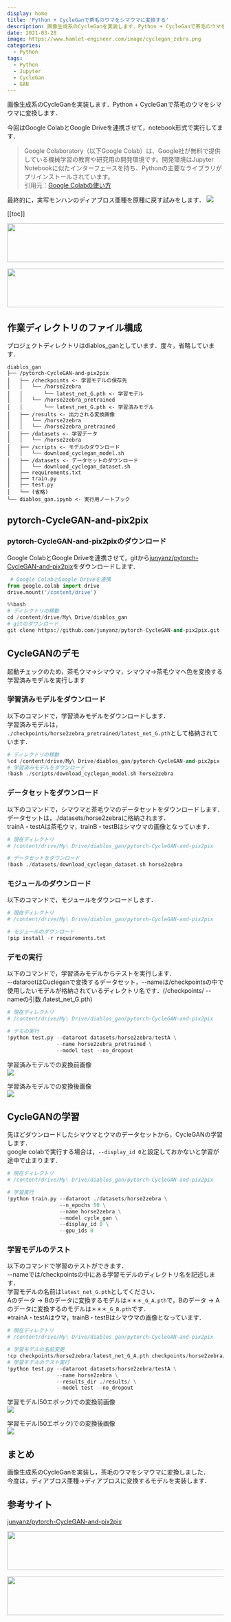 ```yaml
---
display: home
title: 'Python + CycleGanで茶毛のウマをシマウマに変換する'
description: 画像生成系のCycleGanを実装します．Python + CycleGanで茶毛のウマをシマウマに変換します．
date: 2021-03-28
image: https://www.hamlet-engineer.com/image/cyclegan_zebra.png
categories: 
  - Python
tags:
  - Python
  - Jupyter
  - CycleGan
  - GAN
---
```

画像生成系のCycleGanを実装します．Python + CycleGanで茶毛のウマをシマウマに変換します．<br>

<!-- more -->

<ClientOnly>
  <CallInArticleAdsense />
</ClientOnly>

今回はGoogle ColabとGoogle Driveを連携させて，notebook形式で実行してます．<br>

> Google Colaboratory（以下Google Colab）は、Google社が無料で提供している機械学習の教育や研究用の開発環境です。開発環境はJupyter Notebookに似たインターフェースを持ち、Pythonの主要なライブラリがプリインストールされています。<br>
引用元：[Google Colabの使い方](https://interface.cqpub.co.jp/ail01/)

最終的に，実写モンハンのディアブロス亜種を原種に戻す試みをします．
![](/image/diablos_black.jpg)

[[toc]]

<!-- TechAcademy -->
<a href="//af.moshimo.com/af/c/click?a_id=2604050&p_id=1555&pc_id=2816&pl_id=29835&guid=ON" rel="nofollow" referrerpolicy="no-referrer-when-downgrade"><img src="//image.moshimo.com/af-img/0866/000000029835.jpg" width="728" height="90" style="border:none;"></a><img src="//i.moshimo.com/af/i/impression?a_id=2604050&p_id=1555&pc_id=2816&pl_id=29835" width="1" height="1" style="border:none;">

<!-- テックキャンプ -->
<a href="//af.moshimo.com/af/c/click?a_id=2641145&p_id=1770&pc_id=3386&pl_id=25847&guid=ON" rel="nofollow" referrerpolicy="no-referrer-when-downgrade"><img src="//image.moshimo.com/af-img/1115/000000025847.png" width="728" height="90" style="border:none;"></a><img src="//i.moshimo.com/af/i/impression?a_id=2641145&p_id=1770&pc_id=3386&pl_id=25847" width="1" height="1" style="border:none;">

## 作業ディレクトリのファイル構成
プロジェクトディレクトリはdiablos_ganとしています．度々，省略しています．
```
diablos_gan
├── /pytorch-CycleGAN-and-pix2pix
│   ├── /checkpoints <- 学習モデルの保存先
│   │   └── /horse2zebra
│   │       └── latest_net_G.pth <- 学習モデル
│   │   └── /horse2zebra_pretrained
│   │       └── latest_net_G.pth <- 学習済みモデル
│   ├── /results <- 出力される変換画像
│   │   └── /horse2zebra
│   │   └── /horse2zebra_pretrained
│   ├── /datasets <- 学習データ
│   │   └── /horse2zebra
│   ├── /scripts <- モデルのダウンロード
│   │   └── download_cyclegan_model.sh
│   ├── /datasets <- データセットのダウンロード
│   │   └── download_cyclegan_dataset.sh
│   ├── requirements.txt
│   ├── train.py
│   ├── test.py
│   └── (省略)
└── diablos_gan.ipynb <- 実行用ノートブック
```

## pytorch-CycleGAN-and-pix2pix
### pytorch-CycleGAN-and-pix2pixのダウンロード
Google ColabとGoogle Driveを連携させて，gitから[junyanz/pytorch-CycleGAN-and-pix2pix](https://github.com/junyanz/pytorch-CycleGAN-and-pix2pix)をダウンロードします．<br>

```python
 # Google ColabとGoogle Driveを連携
from google.colab import drive
drive.mount('/content/drive')
```

```python
%%bash
# ディレクトリの移動
cd /content/drive/My\ Drive/diablos_gan
# gitのダウンロード
git clone https://github.com/junyanz/pytorch-CycleGAN-and-pix2pix.git
```

## CycleGANのデモ
起動チェックのため，茶毛ウマ->シマウマ，シマウマ->茶毛ウマへ色を変換する学習済みモデルを実行します

### 学習済みモデルをダウンロード
以下のコマンドで，学習済みモデルをダウンロードします．<br>
学習済みモデルは， `./checkpoints/horse2zebra_pretrained/latest_net_G.pth`として格納されています．

```python
# ディレクトリの移動
%cd /content/drive/My\ Drive/diablos_gan/pytorch-CycleGAN-and-pix2pix
# 学習済みモデルをダウンロード
!bash ./scripts/download_cyclegan_model.sh horse2zebra
```

### データセットをダウンロード
以下のコマンドで，シマウマと茶毛ウマのデータセットをダウンロードします．<br>
データセットは，./datasets/horse2zebraに格納されます．<br>
trainA・testAは茶毛ウマ，trainB・testBはシマウマの画像となっています．
```python
# 現在ディレクトリ
# /content/drive/My\ Drive/diablos_gan/pytorch-CycleGAN-and-pix2pix

# データセットをダウンロード
!bash ./datasets/download_cyclegan_dataset.sh horse2zebra
```

### モジュールのダウンロード
以下のコマンドで，モジュールをダウンロードします．<br>
```python
# 現在ディレクトリ
# /content/drive/My\ Drive/diablos_gan/pytorch-CycleGAN-and-pix2pix

# モジュールのダウンロード
!pip install -r requirements.txt
```

### デモの実行
以下のコマンドで，学習済みモデルからテストを実行します．<br>
--datarootはCucleganで変換するデータセット，--nameは/checkpointsの中で使用したいモデルが格納されているディレクトリ名です．(/checkpoints/ --nameの引数 /latest_net_G.pth)
```python
# 現在ディレクトリ
# /content/drive/My\ Drive/diablos_gan/pytorch-CycleGAN-and-pix2pix

# デモの実行
!python test.py --dataroot datasets/horse2zebra/testA \
                --name horse2zebra_pretrained \
                --model test --no_dropout
```

学習済みモデルでの変換前画像<br>
![](/image/pretrain_house1.png)

学習済みモデルでの変換後画像<br>
![](/image/pretrain_house2.png)

## CycleGANの学習
先ほどダウンロードしたシマウマとウマのデータセットから，CycleGANの学習します．<br>
google colabで実行する場合は，`--display_id 0`と設定しておかないと学習が途中で止まります．
```python
# 現在ディレクトリ
# /content/drive/My\ Drive/diablos_gan/pytorch-CycleGAN-and-pix2pix

# 学習実行
!python train.py --dataroot ./datasets/horse2zebra \
                 --n_epochs 50 \
                 --name horse2zebra \
                 --model cycle_gan \
                 --display_id 0 \
                 --gpu_ids 0
```

### 学習モデルのテスト
以下のコマンドで学習のテストができます．<br>
--nameでは/checkpointsの中にある学習モデルのディレクトリ名を記述します．<br>
学習モデルの名前は`latest_net_G.pth`としてください．<br>
Aのデータ -> Bのデータに変換するモデルは`＊＊＊_G_A.pth`で，Bのデータ -> Aのデータに変換するのモデルは`＊＊＊_G_B.pth`です．<br>
※trainA・testAはウマ，trainB・testBはシマウマの画像となっています．

```python
# 現在ディレクトリ
# /content/drive/My\ Drive/diablos_gan/pytorch-CycleGAN-and-pix2pix

# 学習モデルの名前変更
!cp checkpoints/horse2zebra/latest_net_G_A.pth checkpoints/horse2zebra/latest_net_G.pth
# 学習モデルのテスト実行
!python test.py --dataroot datasets/horse2zebra/testA \
                --name horse2zebra \
                --results_dir ./results/ \
                --model test --no_dropout
```

学習モデル(50エポック)での変換前画像<br>
![](/image/train_house1.png)

学習モデル(50エポック)での変換後画像<br>
![](/image/train_house2.png)

## まとめ
画像生成系のCycleGanを実装し，茶毛のウマをシマウマに変換しました．<br>
今度は，ディアブロス亜種->ディアブロスに変換するモデルを実装します．

## 参考サイト
[junyanz/pytorch-CycleGAN-and-pix2pix](https://github.com/junyanz/pytorch-CycleGAN-and-pix2pix)<br>


<!-- TechAcademy -->
<a href="//af.moshimo.com/af/c/click?a_id=2604050&p_id=1555&pc_id=2816&pl_id=29835&guid=ON" rel="nofollow" referrerpolicy="no-referrer-when-downgrade"><img src="//image.moshimo.com/af-img/0866/000000029835.jpg" width="728" height="90" style="border:none;"></a><img src="//i.moshimo.com/af/i/impression?a_id=2604050&p_id=1555&pc_id=2816&pl_id=29835" width="1" height="1" style="border:none;">

<!-- テックキャンプ -->
<a href="//af.moshimo.com/af/c/click?a_id=2641145&p_id=1770&pc_id=3386&pl_id=25847&guid=ON" rel="nofollow" referrerpolicy="no-referrer-when-downgrade"><img src="//image.moshimo.com/af-img/1115/000000025847.png" width="728" height="90" style="border:none;"></a><img src="//i.moshimo.com/af/i/impression?a_id=2641145&p_id=1770&pc_id=3386&pl_id=25847" width="1" height="1" style="border:none;">

<ClientOnly>
  <CallInArticleAdsense />
</ClientOnly>